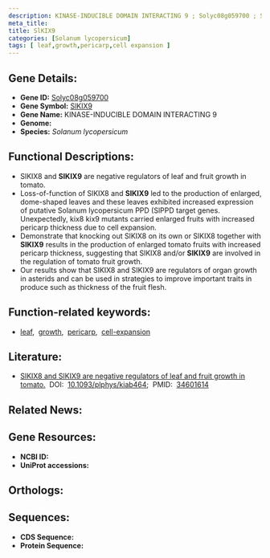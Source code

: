 ```yaml
---
description: KINASE-INDUCIBLE DOMAIN INTERACTING 9 ; Solyc08g059700 ; Solanum lycopersicum
meta_title:
title: SlKIX9
categories: [Solanum lycopersicum]
tags: [ leaf,growth,pericarp,cell expansion ]
---
```


## Gene Details:
- **Gene ID:** [Solyc08g059700]()
- **Gene Symbol:** <u>SlKIX9</u>
- **Gene Name:** KINASE-INDUCIBLE DOMAIN INTERACTING 9
- **Genome:** []()
- **Species:** *Solanum lycopersicum*

## Functional Descriptions:
   - SlKIX8 and **SlKIX9** are negative regulators of leaf and fruit growth in tomato.
   - Loss-of-function of SlKIX8 and **SlKIX9** led to the production of enlarged, dome-shaped leaves and these leaves exhibited increased expression of putative Solanum lycopersicum PPD (SlPPD target genes. Unexpectedly, kix8 kix9 mutants carried enlarged fruits with increased pericarp thickness due to cell expansion.
   - Demonstrate that knocking out SlKIX8 on its own or SlKIX8 together with **SlKIX9** results in the production of enlarged tomato fruits with increased pericarp thickness, suggesting that SlKIX8 and/or **SlKIX9** are involved in the regulation of tomato fruit growth.
   - Our results show that SIKIX8 and SIKIX9 are regulators of organ growth in asterids and can be used in strategies to improve important traits in produce such as thickness of the fruit flesh.

## Function-related keywords:
   - [leaf](/tags/leaf/),&nbsp;&nbsp;[growth](/tags/growth/),&nbsp;&nbsp;[pericarp](/tags/pericarp/),&nbsp;&nbsp;[cell-expansion](/tags/cell-expansion/)

## Literature:
   - [SlKIX8 and SlKIX9 are negative regulators of leaf and fruit growth in tomato.](https://doi.org/10.1093/plphys/kiab464)&nbsp;&nbsp;DOI:&nbsp;&nbsp;[10.1093/plphys/kiab464](https://doi.org/10.1093/plphys/kiab464);&nbsp;&nbsp;PMID:&nbsp;&nbsp;[34601614](https://pubmed.ncbi.nlm.nih.gov/34601614/)

## Related News:

## Gene Resources:
- **NCBI ID:**  [](https://www.ncbi.nlm.nih.gov/gene/?term=)
- **UniProt accessions:**  [](https://www.uniprot.org/uniprotkb//entry)

## Orthologs:

## Sequences:
- **CDS Sequence:**
- **Protein Sequence:**
